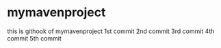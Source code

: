 # mymavenproject
this is githook of mymavenproject
1st commit
2nd commit
3rd commit
4th commit
5th commit
